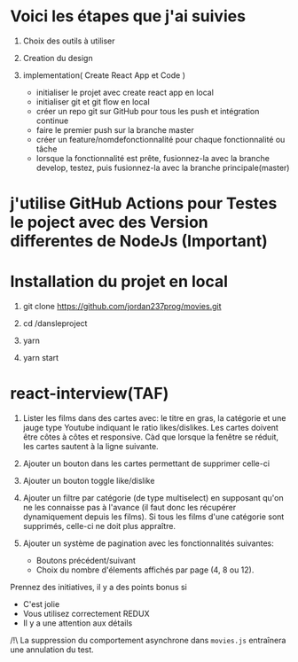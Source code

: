 
# Voici les étapes que j'ai suivies

1. Choix des outils à utiliser

2. Creation du design

3. implementation( Create React App et Code )

    - initialiser le projet avec create react app en local
    - initialiser git et git flow en local
    - créer un repo git sur GitHub pour tous les push et intégration continue
    - faire le premier push sur la branche master
    - créer un feature/nomdefonctionnalité pour chaque fonctionnalité ou tâche 
    - lorsque la fonctionnalité est prête, fusionnez-la avec la branche develop, testez, puis fusionnez-la avec la branche principale(master)

# j'utilise  GitHub Actions pour Testes le poject avec des Version differentes de NodeJs (Important)

# Installation du projet en local

1. git clone https://github.com/jordan237prog/movies.git

2. cd /dansleproject  

3. yarn

4. yarn start

# react-interview(TAF)

1. Lister les films dans des cartes avec: le titre en gras, la catégorie et une jauge type Youtube indiquant le ratio likes/dislikes. Les cartes doivent être côtes à côtes et responsive. Càd que lorsque la fenêtre se réduit, les cartes sautent à la ligne suivante.

2. Ajouter un bouton dans les cartes permettant de supprimer celle-ci

3. Ajouter un bouton toggle like/dislike

4. Ajouter un filtre par catégorie (de type multiselect) en supposant qu'on ne les connaisse pas à l'avance (il faut donc les récupérer dynamiquement depuis les films). Si tous les films d'une catégorie sont supprimés, celle-ci ne doit plus appraître.

5. Ajouter un système de pagination avec les fonctionnalités suivantes: 
    * Boutons précédent/suivant
    * Choix du nombre d'élements affichés par page (4, 8 ou 12).

Prennez des initiatives, il y a des points bonus si

* C'est jolie
* Vous utilisez correctement REDUX 
* Il y a une attention aux détails

/!\ La suppression du comportement asynchrone dans `movies.js` entraînera une annulation du test.

